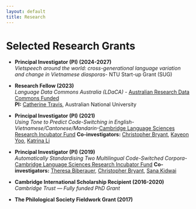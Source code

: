 ```yaml
---
layout: default
title: Research
---
```


# Selected Research Grants

- **Principal Investigator (PI) (2024-2027)**  
_Vietspeech around the world: cross-generational language variation and change in Vietnamese diasporas_- NTU Start-up Grant (SUG)

- **Research Fellow (2023)**  
  _Language Data Commons Australia (LDaCA)_ - [Australian Research Data Commons Funded](https://ardc.edu.au/project/language-data-commons-of-australia/)  
  **PI:** [Catherine Travis](https://researchportalplus.anu.edu.au/en/persons/catherine-travis), Australian National University

- **Principal Investigator (PI) (2021)**  
  _Using Tone to Predict Code-Switching in English-Vietnamese/Cantonese/Mandarin_-[Cambridge Language Sciences Research Incubator Fund](https://www.languagesciences.cam.ac.uk/incubator)
  **Co-investigators:** [Christopher Bryant](https://chrisjbryant.github.io/), [Kayeon Yoo](https://www.phonetics.mmll.cam.ac.uk/staff/kayeon-yoo), [Katrina Li](https://www.phonetics.mmll.cam.ac.uk/staff/kechunkatrina-li)  
  

- **Principal Investigator (PI) (2019)**  
  _Automatically Standardising Two Multilingual Code-Switched Corpora_- [Cambridge Language Sciences Research Incubator Fund](https://www.languagesciences.cam.ac.uk/incubator) 
  **Co-investigators:** [Theresa Biberauer](https://www.mmll.cam.ac.uk/dr-theresa-biberauer), [Christopher Bryant](https://chrisjbryant.github.io/), [Sana Kidwai](https://sanakidwai.github.io/)  
 

- **Cambridge International Scholarship Recipient (2016-2020)**  
  _Cambridge Trust — Fully funded PhD Grant_

- **The Philological Society Fieldwork Grant (2017)**
